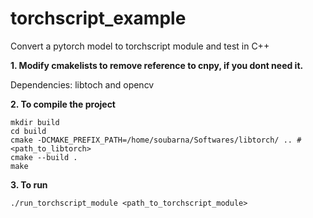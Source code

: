# torchscript_example
Convert a pytorch model to torchscript module and test in C++

<b>1. Modify cmakelists to remove reference to cnpy, if you dont need it.</b>

Dependencies: libtoch and opencv

<b>2. To compile the project</b>
```
mkdir build
cd build
cmake -DCMAKE_PREFIX_PATH=/home/soubarna/Softwares/libtorch/ .. # <path_to_libtorch>
cmake --build .
make
```
<b>3. To run</b>
```
./run_torchscript_module <path_to_torchscript_module>
```
